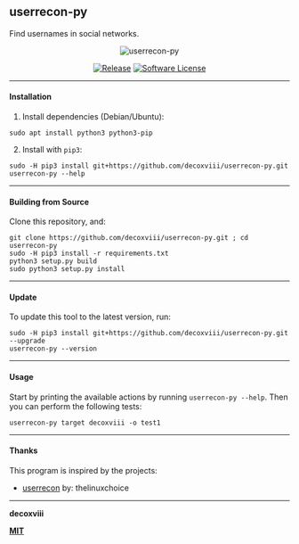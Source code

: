 ## userrecon-py
Find usernames in social networks.

<p align="center">
    <img alt="userrecon-py" src="https://i.imgur.com/6ms6lIe.gif"/>
    <p align="center">
        <a href="https://github.com/decoxviii/userrecon-py/releases/latest"><img alt="Release" src="https://img.shields.io/github/tag/decoxviii/userrecon-py.svg?style=flat-square"></a>
        <a href="https://github.com/decoxviii/userrecon-py/blob/master/LICENSE"><img alt="Software License" src="https://img.shields.io/badge/license-MIT-brightgreen.svg?style=flat-square"></a>
    </p>
</p>

---

#### Installation

1. Install dependencies (Debian/Ubuntu):
```
sudo apt install python3 python3-pip
```

2. Install with `pip3`:
```
sudo -H pip3 install git+https://github.com/decoxviii/userrecon-py.git
userrecon-py --help
```

---

#### Building from Source

Clone this repository, and:
```
git clone https://github.com/decoxviii/userrecon-py.git ; cd userrecon-py
sudo -H pip3 install -r requirements.txt
python3 setup.py build
sudo python3 setup.py install
```

---

#### Update

To update this tool to the latest version, run:
```
sudo -H pip3 install git+https://github.com/decoxviii/userrecon-py.git --upgrade
userrecon-py --version
```

---

#### Usage
Start by printing the available actions by running `userrecon-py --help`. Then you can perform the following tests:

```
userrecon-py target decoxviii -o test1
```

---

#### Thanks

This program is inspired by the projects:
+ [userrecon](https://github.com/thelinuxchoice/userrecon) by: thelinuxchoice

---

**decoxviii**

**[MIT](https://github.com/decoxviii/userrecon-py/blob/master/LICENSE)**

